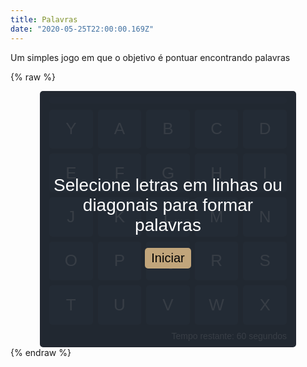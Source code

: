 ```yaml
---
title: Palavras
date: "2020-05-25T22:00:00.169Z"
---
```


Um simples jogo em que o objetivo é pontuar encontrando palavras

{% raw %}
<style>
    .game {
        width: 400px;
        height: 400px;
        margin: auto;
        padding: 5px;
        display: flex;
        flex-direction: column;
        font-family: Arial, Helvetica, sans-serif;
        background-color: #222831;
        color: white;
        border-radius: 5px;
        box-sizing: initial;
    }

    .description-container {
        position: absolute;
        width: 400px;
        height: 400px;
        display: flex;
        flex-direction: column;
        align-items: center;
        justify-content: center;
        background-color: rgba(34,40,49, 0.9);
    }

    .description {
        font-size: 28px;
        margin: 15px;
        text-align: center;
    }

    .button {
        font-size: 20px;
        border: none;
        background-color: #c1a57b;
        padding: 5px 10px;
        margin: 5px;
        border-radius: 5px;
        cursor: pointer;
    }

    .container {
        flex: 1;
        display: flex;
        flex-direction: column;
        align-items: stretch;
        line-height: initial;
    }

    .letters-container {
        flex: 1;
        margin: 10px;
        display: grid;
        grid-template-columns: 1fr 1fr 1fr 1fr 1fr;
        grid-column-gap: 8px;
        grid-row-gap: 8px;
        user-select: none;
    }

    .letter {
        background-color: #30475e;
        display: flex;
        align-items: center;
        justify-content: center;
        font-size: 26px;
        padding: 10px;
        border-radius: 5px;
        box-shadow: 0px 0px 2px 0px #333;
        cursor: pointer;
        transition: opacity 0.3s;
    }

    .letter[pressed='true'] {
        opacity: 0.4;
    }

    .score {
        background-color: rgb(48,71,94, 0.5);
        border-radius: 5px;
        margin: 5px 10px 0;
        padding: 5px;
        display: flex;
        align-items: center;
        justify-content: center;
    }

    .time {
        align-self: flex-end;
        margin: 0 10px 5px;
    }
</style>
<div class="game">
    <div class="container">
        <div id="score" class="score"></div>
        <div id="letters-container" class="letters-container">
            <div id="letter0" class="letter">Y</div>
            <div id="letter1" class="letter">A</div>
            <div id="letter2" class="letter">B</div>
            <div id="letter3" class="letter">C</div>
            <div id="letter4" class="letter">D</div>
            <div id="letter5" class="letter">E</div>
            <div id="letter6" class="letter">F</div>
            <div id="letter7" class="letter">G</div>
            <div id="letter8" class="letter">H</div>
            <div id="letter9" class="letter">I</div>
            <div id="letter10" class="letter">J</div>
            <div id="letter11" class="letter">K</div>
            <div id="letter12" class="letter">L</div>
            <div id="letter13" class="letter">M</div>
            <div id="letter14" class="letter">N</div>
            <div id="letter15" class="letter">O</div>
            <div id="letter16" class="letter">P</div>
            <div id="letter17" class="letter">Q</div>
            <div id="letter18" class="letter">R</div>
            <div id="letter19" class="letter">S</div>
            <div id="letter20" class="letter">T</div>
            <div id="letter21" class="letter">U</div>
            <div id="letter22" class="letter">V</div>
            <div id="letter23" class="letter">W</div>
            <div id="letter24" class="letter">X</div>
        </div>
        <div id="time" class="time">Tempo restante: 60 segundos</div>
    </div>
    <div id="description-container" class="description-container">
        <span id="description" class="description">Selecione letras em linhas ou diagonais para formar palavras</span>
        <button id="start" class="button" onclick="startGame()">Iniciar</button>
    </div>
</div>
<script>
    const linkPortugueseLetters = "https://cgreinhold.dev/datasets/portuguese.json";
    const portugueseAlphabet = ['A','A','A','A','A','A','A','A','A','A','A','A','A','A','A','A','A','A','A',
        'A','A','A','A','A','A','A','A','A','A','A','B','B','C','C','C','C','C','C','C','C','D','D','D','D',
        'D','D','D','D','D','D','E','E','E','E','E','E','E','E','E','E','E','E','E','E','E','E','E','E','E',
        'E','E','E','E','E','E','E','F','F','G','G','H','H','I','I','I','I','I','I','I','I','I','I','I','I',
        'J','J','K','L','L','L','L','L','L','M','M','M','M','M','M','M','M','M','M','N','N','N','N','N','N',
        'N','N','N','N','O','O','O','O','O','O','O','O','O','O','O','O','O','O','O','O','O','O','O','O','O',
        'O','P','P','P','P','P','P','Q','Q','R','R','R','R','R','R','R','R','R','R','R','R','R','R','S','S',
        'S','S','S','S','S','S','S','S','S','S','S','S','S','S','T','T','T','T','T','T','T','T','U','U','U',
        'U','U','U','U','U','U','U','V','V','V','V','W','X','X','Y','Z','Z'];
    let words = [];
    let selectedLetters = [];
    let isPressed = false;
    let startTime = null;
    let totalScore = 0;
    let levelScore = 0;
    let maxLevelScore = 25;

    function addEvents() {
    const lettersContainer = document.getElementById('letters-container');
    lettersContainer.addEventListener('mousedown', e => {
        const selectedElement = e.target;
        pushLetter(selectedElement);
        isPressed = true;
    });
    lettersContainer.addEventListener('mouseup', e => removeSelecteds());
    lettersContainer.addEventListener('mouseleave', e => removeSelecteds());
    const lettersDom = document.getElementsByClassName('letter');
    for (let i = 0; i < lettersDom.length; i++) {
        lettersDom[i].addEventListener('mouseenter', e => {
        if (isPressed) {
            const selectedElement = e.target;
            const selectedIndex = selectedElement.id.replace('letter', '');
            if (isSecondToLast(selectedIndex)) {
            const lastSelected = selectedLetters[selectedLetters.length - 1];
            selectedLetters.pop();
            document.getElementById('letter' + lastSelected.index).setAttribute('pressed', 'false');
            } else {
            pushLetter(selectedElement);
            }
        }
        });
    }
    }

    function isSecondToLast(index) {
    return selectedLetters.length > 1 
        && selectedLetters[selectedLetters.length - 2].index === index;
    }

    function pushLetter(element) {
    const elementIndex = element.id.replace('letter', '');
    const lastItem = selectedLetters[selectedLetters.length - 1];
    const lastIndex = lastItem ? Number(lastItem.index) : null;
    const isNextToPrevious = isNextTo(Number(elementIndex), lastIndex);
    if (!selectedLetters.find(l => l.index === elementIndex) 
        && isNextToPrevious 
        && element.className === 'letter') {
        selectedLetters.push({ index: elementIndex, letter: element.innerText });
        element.setAttribute('pressed', 'true');
    }
    }

    function isNextTo(newIndex, lastIndex) {
    if (lastIndex !== null) {
        return (
        newIndex === lastIndex + 1
        || newIndex === lastIndex - 1
        || newIndex === lastIndex - 6
        || newIndex === lastIndex - 5
        || newIndex === lastIndex - 4
        || newIndex === lastIndex + 6
        || newIndex === lastIndex + 5
        || newIndex === lastIndex + 4
        );
    }

    return true;
    }

    function removeSelecteds() {
    isPressed = false;
    const selecteds = document.querySelectorAll('[pressed=true]');
    const word = selectedLetters.map(l => l.letter).join('');
    for (let i = 0; i < selecteds.length; i++) {
        selecteds[i].removeAttribute('pressed');
        if (isValidWord(word)) {
        totalScore += word.length * 2;
        levelScore += word.length * 2;
        updateScoreText();
        selecteds[i].innerText = randomLetter();
        if (levelScore >= maxLevelScore) {
            startLevel();
        }
        }
    }
    selectedLetters = [];
    }

    function isValidWord(word) {
    return words.includes(word);
    }

    function randomLetter() {
        const alphabet = portugueseAlphabet;
        const randomIndex = Math.round(Math.random() * alphabet.length);
        return alphabet[randomIndex];
        }

        function setInitialLetters() {
        for (let i = 0; i < 25; i++) {
            const element = document.getElementById('letter' + i);
            element.innerText = randomLetter();
        }

        selectedLetters = [];
    }

    function getWords() {
        fetch(linkPortugueseLetters)
        .then(r => r.json())
        .then(j => words = j.words);
    }

    function startTimeLoop() {
        setInterval(() => {
            if (startTime) {
            const now = Date.now();
            const timePassed = now - startTime;
            const secondsPassed = timePassed / 1000;
            const timeLeft = Math.round(60 - secondsPassed);
            document.getElementById('time').innerText = 
                `Tempo restante: ${timeLeft} segundos`;
            if (timeLeft === 0) {
                endGame();
            }
            }
        }, 500);
    }

    function endGame() {
        const descriptionContainer = document.getElementById('description-container');
        descriptionContainer.style.display = 'flex';
        startTime = null;
        document.getElementById('description').innerText = `Pontos: ${totalScore}`;
        document.getElementById('start').innerText = 'Reiniciar';
        maxLevelScore = 25;
        totalScore = 0;
        levelScore = 0;
    }

    function startGame() {
    setInitialLetters();
    const descriptionContainer = document.getElementById('description-container');
    descriptionContainer.style.display = 'none';
    startLevel();
    }

    function startLevel() {
    maxLevelScore = maxLevelScore + 5;
    startTime = Date.now();
    levelScore = 0;
    updateScoreText();
    }

    function updateScoreText() {
    document.getElementById('score').innerText = `${levelScore}/${maxLevelScore}`;
    }

    addEvents();
    startTimeLoop();
    getWords();
</script>
{% endraw %}